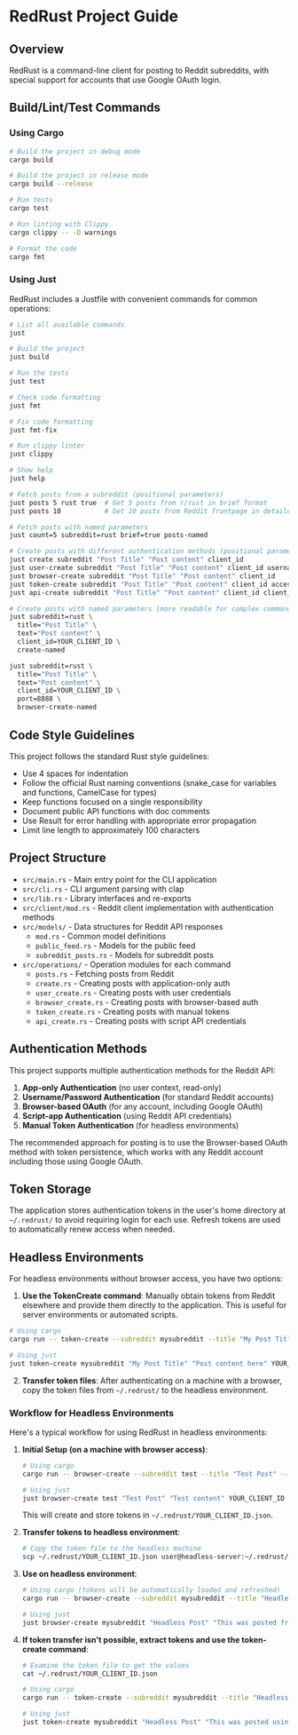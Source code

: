 # RedRust Project Guide

## Overview

RedRust is a command-line client for posting to Reddit subreddits, with special support for accounts that use Google OAuth login.

## Build/Lint/Test Commands

### Using Cargo

```bash
# Build the project in debug mode
cargo build

# Build the project in release mode
cargo build --release

# Run tests
cargo test

# Run linting with Clippy
cargo clippy -- -D warnings

# Format the code
cargo fmt
```

### Using Just

RedRust includes a Justfile with convenient commands for common operations:

```bash
# List all available commands
just

# Build the project
just build

# Run the tests
just test

# Check code formatting
just fmt

# Fix code formatting
just fmt-fix

# Run clippy linter
just clippy

# Show help
just help

# Fetch posts from a subreddit (positional parameters)
just posts 5 rust true  # Get 5 posts from r/rust in brief format
just posts 10           # Get 10 posts from Reddit frontpage in detailed format

# Fetch posts with named parameters
just count=5 subreddit=rust brief=true posts-named

# Create posts with different authentication methods (positional parameters)
just create subreddit "Post Title" "Post content" client_id
just user-create subreddit "Post Title" "Post content" client_id username password
just browser-create subreddit "Post Title" "Post content" client_id
just token-create subreddit "Post Title" "Post content" client_id access_token refresh_token
just api-create subreddit "Post Title" "Post content" client_id client_secret username password

# Create posts with named parameters (more readable for complex commands)
just subreddit=rust \
  title="Post Title" \
  text="Post content" \
  client_id=YOUR_CLIENT_ID \
  create-named

just subreddit=rust \
  title="Post Title" \
  text="Post content" \
  client_id=YOUR_CLIENT_ID \
  port=8888 \
  browser-create-named
```

## Code Style Guidelines

This project follows the standard Rust style guidelines:
- Use 4 spaces for indentation
- Follow the official Rust naming conventions (snake_case for variables and functions, CamelCase for types)
- Keep functions focused on a single responsibility
- Document public API functions with doc comments
- Use Result for error handling with appropriate error propagation
- Limit line length to approximately 100 characters

## Project Structure

- `src/main.rs` - Main entry point for the CLI application
- `src/cli.rs` - CLI argument parsing with clap
- `src/lib.rs` - Library interfaces and re-exports
- `src/client/mod.rs` - Reddit client implementation with authentication methods
- `src/models/` - Data structures for Reddit API responses
  - `mod.rs` - Common model definitions
  - `public_feed.rs` - Models for the public feed
  - `subreddit_posts.rs` - Models for subreddit posts
- `src/operations/` - Operation modules for each command
  - `posts.rs` - Fetching posts from Reddit
  - `create.rs` - Creating posts with application-only auth
  - `user_create.rs` - Creating posts with user credentials
  - `browser_create.rs` - Creating posts with browser-based auth
  - `token_create.rs` - Creating posts with manual tokens
  - `api_create.rs` - Creating posts with script API credentials

## Authentication Methods

This project supports multiple authentication methods for the Reddit API:

1. **App-only Authentication** (no user context, read-only)
2. **Username/Password Authentication** (for standard Reddit accounts)
3. **Browser-based OAuth** (for any account, including Google OAuth)
4. **Script-app Authentication** (using Reddit API credentials)
5. **Manual Token Authentication** (for headless environments)

The recommended approach for posting is to use the Browser-based OAuth method with token persistence, which works with any Reddit account including those using Google OAuth.

## Token Storage

The application stores authentication tokens in the user's home directory at `~/.redrust/` to avoid requiring login for each use. Refresh tokens are used to automatically renew access when needed.

## Headless Environments

For headless environments without browser access, you have two options:

1. **Use the TokenCreate command**: Manually obtain tokens from Reddit elsewhere and provide them directly to the application. This is useful for server environments or automated scripts.

```bash
# Using cargo
cargo run -- token-create --subreddit mysubreddit --title "My Post Title" --text "Post content here" --client-id YOUR_CLIENT_ID --access-token YOUR_ACCESS_TOKEN --refresh-token YOUR_REFRESH_TOKEN

# Using just
just token-create mysubreddit "My Post Title" "Post content here" YOUR_CLIENT_ID YOUR_ACCESS_TOKEN YOUR_REFRESH_TOKEN
```

2. **Transfer token files**: After authenticating on a machine with a browser, copy the token files from `~/.redrust/` to the headless environment.

### Workflow for Headless Environments

Here's a typical workflow for using RedRust in headless environments:

1. **Initial Setup (on a machine with browser access)**:
   ```bash
   # Using cargo
   cargo run -- browser-create --subreddit test --title "Test Post" --text "Test content" --client-id YOUR_CLIENT_ID
   
   # Using just
   just browser-create test "Test Post" "Test content" YOUR_CLIENT_ID
   ```
   This will create and store tokens in `~/.redrust/YOUR_CLIENT_ID.json`.

2. **Transfer tokens to headless environment**:
   ```bash
   # Copy the token file to the headless machine
   scp ~/.redrust/YOUR_CLIENT_ID.json user@headless-server:~/.redrust/
   ```

3. **Use on headless environment**:
   ```bash
   # Using cargo (tokens will be automatically loaded and refreshed)
   cargo run -- browser-create --subreddit mysubreddit --title "Headless Post" --text "This was posted from a headless environment" --client-id YOUR_CLIENT_ID
   
   # Using just
   just browser-create mysubreddit "Headless Post" "This was posted from a headless environment" YOUR_CLIENT_ID
   ```

4. **If token transfer isn't possible, extract tokens and use the token-create command**:
   ```bash
   # Examine the token file to get the values
   cat ~/.redrust/YOUR_CLIENT_ID.json
   
   # Using cargo
   cargo run -- token-create --subreddit mysubreddit --title "Headless Post" --text "This was posted using extracted tokens" --client-id YOUR_CLIENT_ID --access-token YOUR_ACCESS_TOKEN --refresh-token YOUR_REFRESH_TOKEN
   
   # Using just
   just token-create mysubreddit "Headless Post" "This was posted using extracted tokens" YOUR_CLIENT_ID YOUR_ACCESS_TOKEN YOUR_REFRESH_TOKEN
   ```